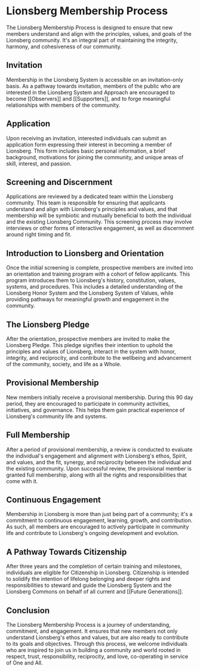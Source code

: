 # Lionsberg Membership Process

The Lionsberg Membership Process is designed to ensure that new members understand and align with the principles, values, and goals of the Lionsberg community. It's an integral part of maintaining the integrity, harmony, and cohesiveness of our community.

## Invitation 

Membership in the Lionsberg System is accessible on an invitation-only basis. As a pathway towards invitation, members of the public who are interested in the Lionsberg System and Approach are encouraged to become [[Observers]] and [[Supporters]], and to forge meaningful relationships with members of the community. 

## Application

Upon receiving an invitation, interested individuals can submit an application form expressing their interest in becoming a member of Lionsberg. This form includes basic personal information, a brief background, motivations for joining the community, and unique areas of skill, interest, and passion. 

## Screening and Discernment 

Applications are reviewed by a dedicated team within the Lionsberg community. This team is responsible for ensuring that applicants understand and align with Lionsberg's principles and values, and that membership will be symbiotic and mutually beneficial to both the individual and the existing Lionsberg Community. This screening process may involve interviews or other forms of interactive engagement, as well as discernment around right timing and fit. 

## Introduction to Lionsberg and Orientation 

Once the initial screening is complete, prospective members are invited into an orientation and training program with a cohort of fellow applicants. This program introduces them to Lionsberg's history, constitution, values, systems, and procedures. This includes a detailed understanding of the Lionsberg Honor System and the Lionsberg System of Values, while providing pathways for meaningful growth and engagement in the community.

## The Lionsberg Pledge 

After the orientation, prospective members are invited to make the Lionsberg Pledge. This pledge signifies their intention to uphold the principles and values of Lionsberg, interact in the system with honor, integrity, and reciprocity, and contribute to the wellbeing and advancement of the community, society, and life as a Whole. 

## Provisional Membership

New members initially receive a provisional membership. During this 90 day period, they are encouraged to participate in community activities, initiatives, and governance. This helps them gain practical experience of Lionsberg's community life and systems.

## Full Membership

After a period of provisional membership, a review is conducted to evaluate the individual's engagement and alignment with Lionsberg's ethos, Spirit, and values, and the fit, synergy, and reciprocity between the individual and the existing community. Upon successful review, the provisional member is granted full membership, along with all the rights and responsibilities that come with it.

## Continuous Engagement

Membership in Lionsberg is more than just being part of a community; it's a commitment to continuous engagement, learning, growth, and contribution. As such, all members are encouraged to actively participate in community life and contribute to Lionsberg's ongoing development and evolution.

## A Pathway Towards Citizenship 

After three years and the completion of certain training and milestones, individuals are eligible for Citizenship in Lionsberg. Citizenship is intended to solidify the intention of lifelong belonging and deeper rights and responsibilities to steward and guide the Lionsberg System and the Lionsberg Commons on behalf of all current and [[Future Generations]]. 

## Conclusion

The Lionsberg Membership Process is a journey of understanding, commitment, and engagement. It ensures that new members not only understand Lionsberg's ethos and values, but are also ready to contribute to its goals and objectives. Through this process, we welcome individuals who are inspired to join us in building a community and world rooted in respect, trust, responsibility, reciprocity, and love, co-operating in service of One and All. 